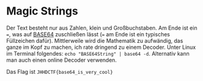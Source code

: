 # Magic Strings

Der Text besteht nur aus Zahlen, klein und Großbuchstaben. Am Ende ist ein `=`, was auf [BASE64](https://de.wikipedia.org/wiki/Base64) zuschließen lässt (`=` am Ende ist ein typisches Füllzeichen dafür).
Mittlerweile wird die Mathematik zu aufwändig, das ganze im Kopf zu machen, ich rate dringend zu einem Decoder. Unter Linux im Terminal folgendes: `echo "BASE64String" | base64 -d`. Alternativ kann man auch einen online Decoder verwenden.

Das Flag ist `JHHDCTF{base64_is_very_cool}`
